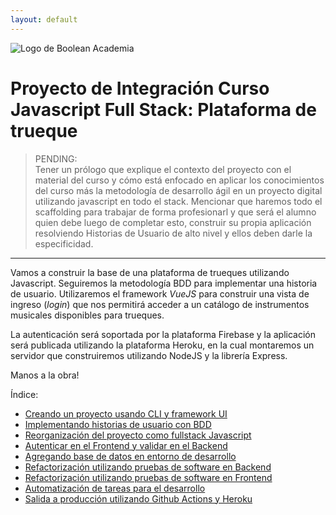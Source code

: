 ```yaml
---
layout: default
---
```

![Logo de Boolean Academia](https://res.cloudinary.com/boolean-spa/image/upload/v1591158800/logo_vayedu.svg)

# Proyecto de Integración Curso Javascript Full Stack: Plataforma de trueque

> PENDING:  
Tener un prólogo que explique el contexto del proyecto con el material del curso y cómo está enfocado en aplicar los conocimientos del curso más la metodología de desarrollo ágil en un proyecto digital utilizando javascript en todo el stack.
Mencionar que haremos todo el scaffolding para trabajar de forma profesionarl y que será el alumno quien debe luego de completar esto, construir su propia aplicación resolviendo Historias de Usuario de alto nivel y ellos deben darle la especificidad.

---

Vamos a construir la base de una plataforma de trueques utilizando Javascript. Seguiremos la metodología BDD para implementar una historia de usuario. Utilizaremos el framework *VueJS* para construir una vista de ingreso (*login*) que nos permitirá acceder a un catálogo de instrumentos musicales disponibles para trueques.

La autenticación será soportada por la plataforma Firebase y la aplicación será publicada utilizando la plataforma Heroku, en la cual montaremos un servidor que construiremos utilizando NodeJS y la librería Express.

Manos a la obra!

Índice:
  - [Creando un proyecto usando CLI y framework UI](docs/01-vue-cli-install.md)
  - [Implementando historias de usuario con BDD](docs/02-bdd-with-cypress.md)
  - [Reorganización del proyecto como fullstack Javascript](docs/03-monorepo-backend.md)
  - [Autenticar en el Frontend y validar en el Backend](docs/04-firebase-sdk-backend.md)
  - [Agregando base de datos en entorno de desarrollo](docs/05-database-sequelize.md)
  - [Refactorización utilizando pruebas de software en Backend](docs/06-testing-backend.md)
  - [Refactorización utilizando pruebas de software en Frontend](docs/07-testing-frontend.md)
  - [ Automatización de tareas para el desarrollo](docs/08-development-workflow-husky.md)
  - [Salida a producción utilizando Github Actions y Heroku](docs/09-deployment-postgres.md)
  
